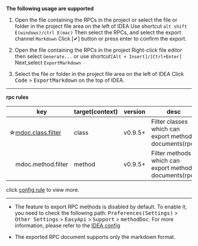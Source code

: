 **The following usage are supported**

1. Open the file containing the RPCs in the project or select the file or folder in the project file area on the left of IDEA
    Use shortcut `alt shift E(windows)/ctrl E(mac)`
    Then select the RPCs, and select the export channel `Markdown`
    Click [✔] button or press enter to confirm the export.
    
2. Open the file containing the RPCs in the project
    Right-click file editor then select `Generate...` or use shortcut`[Alt + Insert]/[Ctrl+Enter]`
    Next,select `ExportMarkdown`

3. Select the file or folder in the project file area on the left of IDEA
    Click <kbd>Code</kbd> > <kbd>ExportMarkdown</kbd> on the top of IDEA.


---

**rpc rules**

| &nbsp;&nbsp;&nbsp;&nbsp;key | target(context) | version | desc |
| ------------ | ------------ | ------------ |------------ |
| ☆[mdoc.class.filter](/setting/rules/mdoc_class_filter.html) | class | v0.9.5+ | Filter classes which can export method documents(rpc) |
| &nbsp;&nbsp;&nbsp;&nbsp;mdoc.method.filter | method | v0.9.5+ | Filter methods which can export method documents(rpc) |

click [config rule](/setting/config-rule.html) to view more.

----

- The feature to export RPC methods is disabled by default. To enable it, you need to check the following path: <kbd>Preferences(Settings)</kbd> > <kbd>Other Settings</kbd> > <kbd>EasyApi</kbd> > <kbd>Support</kbd> > <kbd>methodDoc</kbd>. For more information, please refer to the [IDEA config](/setting/ide-setting.html)

- The exported RPC document supports only the markdown format.
